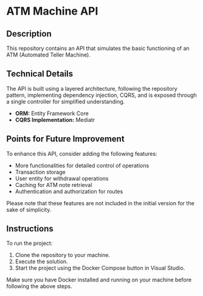 # ATM Machine API

## Description

This repository contains an API that simulates the basic functioning of an ATM (Automated Teller Machine).

## Technical Details

The API is built using a layered architecture, following the repository pattern, implementing dependency injection, CQRS, and is exposed through a single controller for simplified understanding.

- **ORM:** Entity Framework Core
- **CQRS Implementation:** Mediatr

## Points for Future Improvement

To enhance this API, consider adding the following features:

- More functionalities for detailed control of operations
- Transaction storage
- User entity for withdrawal operations
- Caching for ATM note retrieval
- Authentication and authorization for routes

Please note that these features are not included in the initial version for the sake of simplicity.

## Instructions

To run the project:

1. Clone the repository to your machine.
2. Execute the solution.
3. Start the project using the Docker Compose button in Visual Studio.

Make sure you have Docker installed and running on your machine before following the above steps.
